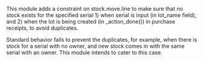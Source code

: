This module adds a constraint on stock.move.line to make sure that no
stock exists for the specified serial 1) when serial is input (in
lot_name field), and 2) when the lot is being created (in
\_action_done()) in purchase receipts, to avoid duplicates.

Standard behavior fails to prevent the duplicates, for example, when
there is stock for a serial with no owner, and new stock comes in with
the same serial with an owner. This module intends to cater to this
case.
